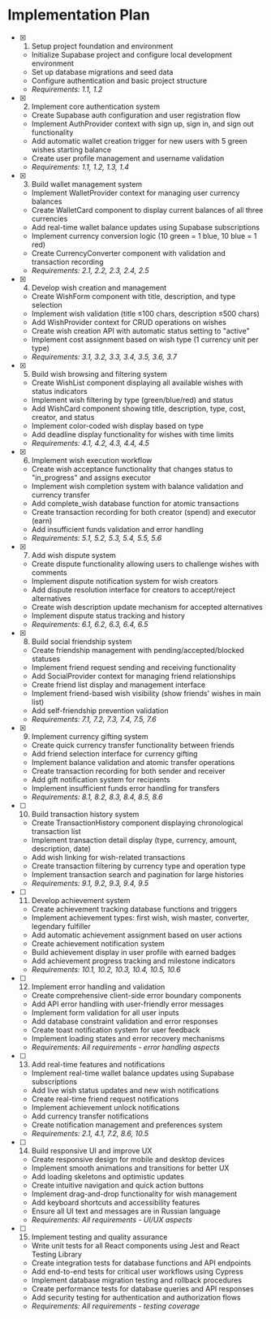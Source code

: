 # Implementation Plan

- [x] 1. Setup project foundation and environment

  - Initialize Supabase project and configure local development environment
  - Set up database migrations and seed data
  - Configure authentication and basic project structure
  - _Requirements: 1.1, 1.2_

- [x] 2. Implement core authentication system

  - Create Supabase auth configuration and user registration flow
  - Implement AuthProvider context with sign up, sign in, and sign out functionality
  - Add automatic wallet creation trigger for new users with 5 green wishes starting balance
  - Create user profile management and username validation
  - _Requirements: 1.1, 1.2, 1.3, 1.4_

- [x] 3. Build wallet management system

  - Implement WalletProvider context for managing user currency balances
  - Create WalletCard component to display current balances of all three currencies
  - Add real-time wallet balance updates using Supabase subscriptions
  - Implement currency conversion logic (10 green = 1 blue, 10 blue = 1 red)
  - Create CurrencyConverter component with validation and transaction recording
  - _Requirements: 2.1, 2.2, 2.3, 2.4, 2.5_

- [x] 4. Develop wish creation and management

  - Create WishForm component with title, description, and type selection
  - Implement wish validation (title ≤100 chars, description ≤500 chars)
  - Add WishProvider context for CRUD operations on wishes
  - Create wish creation API with automatic status setting to "active"
  - Implement cost assignment based on wish type (1 currency unit per type)
  - _Requirements: 3.1, 3.2, 3.3, 3.4, 3.5, 3.6, 3.7_

- [x] 5. Build wish browsing and filtering system

  - Create WishList component displaying all available wishes with status indicators
  - Implement wish filtering by type (green/blue/red) and status
  - Add WishCard component showing title, description, type, cost, creator, and status
  - Implement color-coded wish display based on type
  - Add deadline display functionality for wishes with time limits
  - _Requirements: 4.1, 4.2, 4.3, 4.4, 4.5_

- [x] 6. Implement wish execution workflow

  - Create wish acceptance functionality that changes status to "in_progress" and assigns executor
  - Implement wish completion system with balance validation and currency transfer
  - Add complete_wish database function for atomic transactions
  - Create transaction recording for both creator (spend) and executor (earn)
  - Add insufficient funds validation and error handling
  - _Requirements: 5.1, 5.2, 5.3, 5.4, 5.5, 5.6_

- [x] 7. Add wish dispute system

  - Create dispute functionality allowing users to challenge wishes with comments
  - Implement dispute notification system for wish creators
  - Add dispute resolution interface for creators to accept/reject alternatives
  - Create wish description update mechanism for accepted alternatives
  - Implement dispute status tracking and history
  - _Requirements: 6.1, 6.2, 6.3, 6.4, 6.5_

- [x] 8. Build social friendship system

  - Create friendship management with pending/accepted/blocked statuses
  - Implement friend request sending and receiving functionality
  - Add SocialProvider context for managing friend relationships
  - Create friend list display and management interface
  - Implement friend-based wish visibility (show friends' wishes in main list)
  - Add self-friendship prevention validation
  - _Requirements: 7.1, 7.2, 7.3, 7.4, 7.5, 7.6_

- [x] 9. Implement currency gifting system


  - Create quick currency transfer functionality between friends
  - Add friend selection interface for currency gifting
  - Implement balance validation and atomic transfer operations
  - Create transaction recording for both sender and receiver
  - Add gift notification system for recipients
  - Implement insufficient funds error handling for transfers
  - _Requirements: 8.1, 8.2, 8.3, 8.4, 8.5, 8.6_

- [ ] 10. Build transaction history system

  - Create TransactionHistory component displaying chronological transaction list
  - Implement transaction detail display (type, currency, amount, description, date)
  - Add wish linking for wish-related transactions
  - Create transaction filtering by currency type and operation type
  - Implement transaction search and pagination for large histories
  - _Requirements: 9.1, 9.2, 9.3, 9.4, 9.5_

- [ ] 11. Develop achievement system

  - Create achievement tracking database functions and triggers
  - Implement achievement types: first wish, wish master, converter, legendary fulfiller
  - Add automatic achievement assignment based on user actions
  - Create achievement notification system
  - Build achievement display in user profile with earned badges
  - Add achievement progress tracking and milestone indicators
  - _Requirements: 10.1, 10.2, 10.3, 10.4, 10.5, 10.6_

- [ ] 12. Implement error handling and validation

  - Create comprehensive client-side error boundary components
  - Add API error handling with user-friendly error messages
  - Implement form validation for all user inputs
  - Add database constraint validation and error responses
  - Create toast notification system for user feedback
  - Implement loading states and error recovery mechanisms
  - _Requirements: All requirements - error handling aspects_

- [ ] 13. Add real-time features and notifications

  - Implement real-time wallet balance updates using Supabase subscriptions
  - Add live wish status updates and new wish notifications
  - Create real-time friend request notifications
  - Implement achievement unlock notifications
  - Add currency transfer notifications
  - Create notification management and preferences system
  - _Requirements: 2.1, 4.1, 7.2, 8.6, 10.5_

- [ ] 14. Build responsive UI and improve UX

  - Create responsive design for mobile and desktop devices
  - Implement smooth animations and transitions for better UX
  - Add loading skeletons and optimistic updates
  - Create intuitive navigation and quick action buttons
  - Implement drag-and-drop functionality for wish management
  - Add keyboard shortcuts and accessibility features
  - Ensure all UI text and messages are in Russian language
  - _Requirements: All requirements - UI/UX aspects_

- [ ] 15. Implement testing and quality assurance
  - Write unit tests for all React components using Jest and React Testing Library
  - Create integration tests for database functions and API endpoints
  - Add end-to-end tests for critical user workflows using Cypress
  - Implement database migration testing and rollback procedures
  - Create performance tests for database queries and API responses
  - Add security testing for authentication and authorization flows
  - _Requirements: All requirements - testing coverage_
